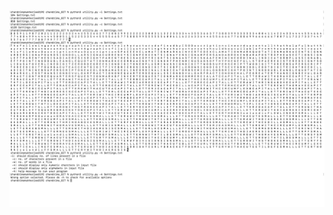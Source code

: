 ![alt text](https://github.com/chandrima0503/chandrima_GIT/blob/main/Screenshot%202022-07-07%20at%2012.13.15%20PM.png)
